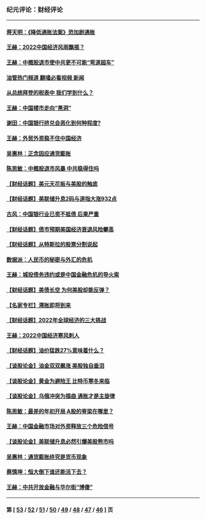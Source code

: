 ### 纪元评论：财经评论
---
#### [蒋天明：《降低通胀法案》恐加剧通胀](../../pages/nsc1026/n13806996.md?08240330) 
#### [王赫：2022中国经济风雨飘摇？](../../pages/nsc1026/n13803207.md?08240330) 
#### [王赫：中概股退市使中共更不可能“弯道超车”](../../pages/nsc1026/n13802858.md?08240330) 
#### [油管热门频道 翻墙必看视频 新闻](ok?08240330)
#### [从总统拜登的税表中 我们学到什么？](../../pages/nsc1026/n13773081.md?08240330) 
#### [王赫：中国楼市走向“黑洞”](../../pages/nsc1026/n13770647.md?08240330) 
#### [谢田：中国银行挤兑会恶化到何种程度?](../../pages/nsc1026/n13766965.md?08240330) 
#### [王赫：外贸外资稳不住中国经济](../../pages/nsc1026/n13753933.md?08240330) 
#### [吴惠林：正念因应通货膨胀](../../pages/nsc1026/n13750350.md?08240330) 
#### [陈思敏：中概股退市风暴 中共稳得住吗](../../pages/nsc1026/n13738978.md?08240330) 
#### [【财经话题】美元天花板与美股的触底](../../pages/nsc1026/n13736495.md?08240330) 
#### [【财经话题】美联储升息2码与道指大涨932点](../../pages/nsc1026/n13727377.md?08240330) 
#### [古风：中国银行业已资不抵债 后果严重](../../pages/nsc1026/n13726111.md?08240330) 
#### [【财经话题】债市预期美国经济衰退风险攀高](../../pages/nsc1026/n13698043.md?08240330) 
#### [【财经话题】从特斯拉的股票分割说起](../../pages/nsc1026/n13679733.md?08240330) 
#### [数据派：人民币的秘密与外汇的危机](../../pages/nsc1026/n13667092.md?08240330) 
#### [王赫：城投债务违约或是中国金融危机的导火索](../../pages/nsc1026/n13665322.md?08240330) 
#### [【财经话题】美债长空 为何美股却能反弹？](../../pages/nsc1026/n13665895.md?08240330) 
#### [【名家专栏】滞胀即将到来](../../pages/nsc1026/n13658171.md?08240330) 
#### [【财经话题】2022年全球经济的三大挑战](../../pages/nsc1026/n13654423.md?08240330) 
#### [王赫：2022中国经济寒风刺人](../../pages/nsc1026/n13651403.md?08240330) 
#### [【财经话题】油价猛跌27%意味着什么？](../../pages/nsc1026/n13648767.md?08240330) 
#### [【谈股论金】油金双双飙涨 美股独自垂泪](../../pages/nsc1026/n13631742.md?08240330) 
#### [【谈股论金】黄金为避险王 比特币寒冬来临](../../pages/nsc1026/n13600406.md?08240330) 
#### [【谈股论金】乌俄冲突为插曲 通胀才是主旋律](../../pages/nsc1026/n13576797.md?08240330) 
#### [陈思敏：最差的年初开局 A股的脊梁在哪里？](../../pages/nsc1026/n13558359.md?08240330) 
#### [王赫：中国金融市场对外资释放三个危险信号](../../pages/nsc1026/n13546389.md?08240330) 
#### [【谈股论金】美联储升息必然引爆美股熊市吗](../../pages/nsc1026/n13519194.md?08240330) 
#### [吴惠林：通货膨胀终究是货币现象](../../pages/nsc1026/n13512979.md?08240330) 
#### [蔡慎坤：恒大倒下谁还能活下去？](../../pages/nsc1026/n13501831.md?08240330) 
#### [王赫：中共开放金融与华尔街“博傻”](../../pages/nsc1026/n13501138.md?08240330) 

---
#### 第 [ [53](./53.md?08240330) / [52](./52.md?08240330) / [51](./51.md?08240330) / [50](./50.md?08240330) / [49](./49.md?08240330) / [48](./48.md?08240330) / [47](./47.md?08240330) / [46](./46.md?08240330) ] 页
